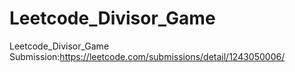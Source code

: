 # Leetcode_Divisor_Game
Leetcode_Divisor_Game
Submission:https://leetcode.com/submissions/detail/1243050006/
